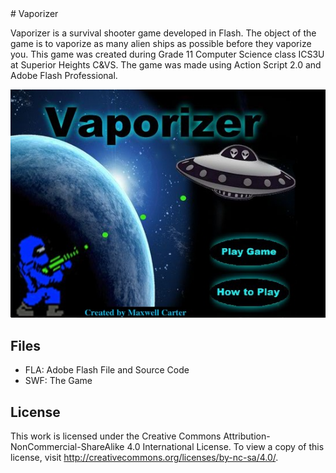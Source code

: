 <snippet>
  <content>
# Vaporizer

Vaporizer is a survival shooter game developed in Flash. The object of the game is to vaporize as many alien ships as possible before they vaporize you. This game was created during Grade 11 Computer Science class ICS3U at Superior Heights C&VS. The game was made using Action Script 2.0 and Adobe Flash Professional.

![Vaporizer](https://raw.githubusercontent.com/maxcarter/vaporizer/master/vaporizer.jpg)
 
## Files

* FLA: Adobe Flash File and Source Code
* SWF: The Game
 
## License
 
This work is licensed under the Creative Commons Attribution-NonCommercial-ShareAlike 4.0 International License. To view a copy of this license, visit http://creativecommons.org/licenses/by-nc-sa/4.0/.
</content>
</snippet>
